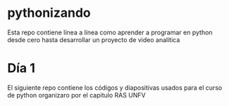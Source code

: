 # pythonizando
Esta repo contiene línea a línea como aprender a programar en python desde cero hasta desarrollar un proyecto de video analítica

# Día 1
El siguiente repo contiene los códigos y diapositivas usados para el curso de python organizaro por el capitulo RAS UNFV 